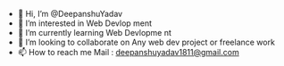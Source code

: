 - 👋 Hi, I’m @DeepanshuYadav
- 👀 I’m interested in Web Devlop  ment
- 🌱 I’m currently learning Web Devlopme nt 
- 💞️ I’m looking to collaborate  on Any  web   dev  project or freelance  work
- 📫 How to  reach me  Mail   : deepanshuyadav1811@gmail.com   

<!---
Deepanshuyadav05/Deepanshuyadav05 is a ✨ special ✨ repository because its `README.md` (this file) appears on your GitHub profile.
You can click the Preview link to take a look at your changes.
--->
